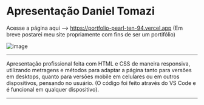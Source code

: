 # Apresentação Daniel Tomazi
Acesse a página aqui --> https://portfolio-pearl-ten-94.vercel.app
(Em breve postarei meu site propriamente com fins de ser um portifólio)

![image](https://github.com/DanielTomazi/Portfolio/blob/main/Assets/img-demo-port.png)
******************
Apresentação profissional feita com HTML e CSS de maneira responsiva, utilizando metragens e métodos para adaptar a página tanto para versões em desktops, quanto para versões mobile em celulares ou em outros dispositivos, pensando no usuário. (O código foi feito através do VS Code e é funcional em qualquer dispositivo).
*****************
